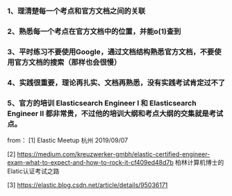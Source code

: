 ### 1、理清楚每一个考点和官方文档之间的关联
### 2、熟悉每一个考点在官方文档中的位置，并能o(1)查到
### 3、平时练习不要使用Google，通过文档结构熟悉官方文档，不要使用官方文档的搜索（那样也会很慢）
### 4、实践很重要，理论再扎实、文档再熟悉，没有实践考试肯定过不了
### 5、官方的培训 Elasticsearch Engineer I 和  Elasticsearch Engineer II 都非常贵，不过他的培训大纲和考点大纲的交集就是考试点。

from：
[1] Elastic Meetup 杭州 2019/09/07

[2] https://medium.com/kreuzwerker-gmbh/elastic-certified-engineer-exam-what-to-expect-and-how-to-rock-it-cf409ed48d7b
柏林计算机博士的Elatic认证考试之路

[3] https://elastic.blog.csdn.net/article/details/95036171
